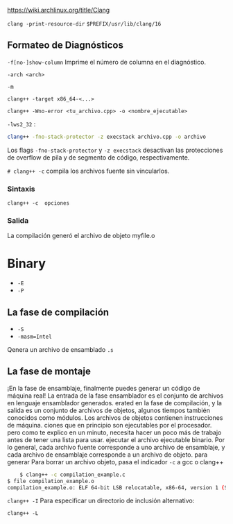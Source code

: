 
https://wiki.archlinux.org/title/Clang

`clang -print-resource-dir`
`$PREFIX/usr/lib/clang/16`

## Formateo de Diagnósticos 
``-f[no-]show-column``  Imprime el número de columna en el diagnóstico.

``-arch <arch>``

`-m`

`clang++ -target x86_64-<...>`

`clang++ -Wno-error <tu_archivo.cpp> -o <nombre_ejecutable>`

`-lws2_32` : 

```bash
clang++ -fno-stack-protector -z execstack archivo.cpp -o archivo
```
Los flags `-fno-stack-protector` y `-z execstack` desactivan las protecciones de overflow de pila y de segmento de código, respectivamente.


`# clang++ -c` compila los archivos fuente sin vincularlos.

### Sintaxis
```
clang++ -c  opciones  
```

### Salida 
La compilación generó el archivo de objeto myfile.o


# Binary

- `-E`
- `-P`

## La fase de compilación

- `-S`
- `-masm=Intel`

Qenera un archivo de ensamblado `.s`

## La fase de montaje

¡En la fase de ensamblaje, finalmente puedes generar un código de máquina real!
 La entrada de la fase ensamblador es el conjunto de archivos en lenguaje ensamblador generados.
 erated en la fase de compilación, y la salida es un conjunto de archivos de objetos, algunos
 tiempos también conocidos como módulos.  Los archivos de objetos contienen instrucciones de máquina.
 ciones que en principio son ejecutables por el procesador.  pero como te explico
 en un minuto, necesita hacer un poco más de trabajo antes de tener una lista para usar.
 ejecutar el archivo ejecutable binario.  Por lo general, cada archivo fuente corresponde a uno
 archivo de ensamblaje, y cada archivo de ensamblaje corresponde a un archivo de objeto.  para generar
 Para borrar un archivo objeto, pasa el indicador `-c` a gcc o clang++
```sh
	$ clang++ -c compilation_example.c
$ file compilation_example.o
compilation_example.o: ELF 64-bit LSB relocatable, x86-64, version 1 (SYSV), not stripped
```

 `clang++ -I` Para especificar un directorio de inclusión alternativo:
 
`clang++ -L`

